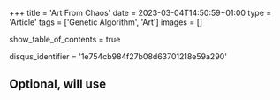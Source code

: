 +++
title = 'Art From Chaos'
date = 2023-03-04T14:50:59+01:00
type = 'Article'
tags = ['Genetic Algorithm', 'Art']
images = []

show_table_of_contents = true

disqus_identifier = '1e754cb984f27b08d63701218e59a290'
## Optional, will use <title> tag value instead.
# disqus_title = ''
## Optional, will use window.location.href instead.
# disqus_url = ''
show_disqus = true
show_comment_count = true

share_buttons = ['facebook', 'twitter']

draft = true
+++

Making art is hard. Drawing pictures is tedious. With programming, however, we can automate things and the point of
automation is to reduce the amount of manual labor. So let's mix evolution, DNA, and programming together to make art
that _makes_ itself. Pictures that _draw_ themselves.

<!--more-->

## Concepts and definitions

Before we dive deep into making art, we need to understand some important concepts -- first things first.
{{< underline >}}Automatic art{{< /underline >}}[^1], at its core, uses generic algorithms.
[Wikipedia](https://en.wikipedia.org/wiki/Genetic_algorithm) has a really nice page about them. If you'd like to For the
sake of this article this is enough:

A **Genetic Algorithm** is a algorithm inspired by the process of natural selection used to find solutions for
optimization problems. It has three main parts:

* **Mutation** - during which specimens are randomly changed,
* **Scoring** - during which specimens are ranked by their "ability to adapt to their environment",
* **Crossing** - during which one or more specimens are mixed together to produce a new member.

OK. :ok_hand:

With these terms out of the way, let's try to understand how does it work exactly. Imagine we need to find a solution
for a problem. It can be anything, like finding optimal timetable for a university class. Firstly, we need to encode a
solution as a series of bytes (it will be their
[Genetic representation](https://en.wikipedia.org/wiki/Genetic_representation)). Once we have that we can clone that
encoded representation to create a generation.  
Each member of the generation will be randomly **mutated** and then **scored** based on how well they fit in our
constrains set. For example: we might want to have a timetable which leaves just enough break time to eat a quick lunch,
but not too much, so that we can go home earlier. This (and similar constrains) might be used to evaluate the value of
our new mutated timetable. With each specimen evaluated we leave a few of the best and discard the rest :skull:.  
The last step is to mix our _special_ timetables to create new ones to fill the generation again.

<!-- TODO: Add circular diagram showing cycle of life. -->

To mutate, to score, to kill, to breed, to continue the cycle of life. It might sound simple, but in reality it is
shockingly efficient in searching the solution space.

## Art from evolution

Alright. Now with the theory out of the way, let's conceptualize a program for generating automatic art. Probably it's
a good moment to explain the clickbaity summary at the top of this article: the pictures will not _draw_ themselves, the
goal is to make _a program_ which will generate art automatically. It's going to be an iterative solution where each
cycle is parametrized by the results of its predecessor.

### Step 0: Initialization

### Step 1: Mutation

### Step 2: Scoring

### Step 3: Crossing

<!-- Footnotes -->

[^1]: Term coined by me. If you want to read more about art generated by algorithms you should probably look for
[Algorithmic art](https://en.wikipedia.org/wiki/Algorithmic_art).

